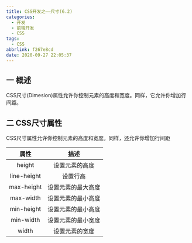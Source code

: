 ```yaml
---
title: CSS开发之——尺寸(6.2)
categories:
  - 开发
  - 前端开发
  - CSS
tags:
  - CSS
abbrlink: f267e8cd
date: 2020-09-27 22:05:37
---
```

## 一 概述

CSS尺寸(Dimesion)属性允许你控制元素的高度和宽度。同样，它允许你增加行间距。

<!--more-->

## 二 CSS尺寸属性

CSS尺寸属性允许你控制元素的高度和宽度。同样，还允许你增加行间距

|    属性     |        描述        |
| :---------: | :----------------: |
|   height    |   设置元素的高度   |
| line-height |      设置行高      |
| max-height  | 设置元素的最大高度 |
|  max-width  | 设置元素的最小高度 |
| min-height  | 设置元素的最小高度 |
|  min-width  | 设置元素的最小宽度 |
|    width    |   设置元素的宽度   |

